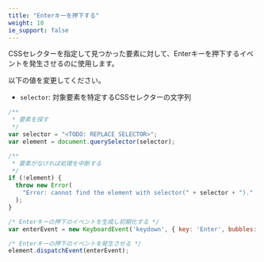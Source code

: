 ```yaml
---
title: "Enterキーを押下する"
weight: 10
ie_support: false
---
```


CSSセレクターを指定して見つかった要素に対して、Enterキーを押下するイベントを発生させるのに使用します。

以下の値を変更してください。

- `selector`: 対象要素を特定するCSSセレクターの文字列

```js
/**
 * 要素を探す
 */
var selector = "<TODO: REPLACE SELECTOR>";
var element = document.querySelector(selector);

/**
 * 要素がなければ処理を中断する
 */
if (!element) {
  throw new Error(
    "Error: cannot find the element with selector(" + selector + ")."
  );
}

/* Enterキーの押下のイベントを生成し初期化する */
var enterEvent = new KeyboardEvent('keydown', { key: 'Enter', bubbles: true, cancelable: true });

/* Enterキーの押下のイベントを発生させる */
element.dispatchEvent(enterEvent);
```
